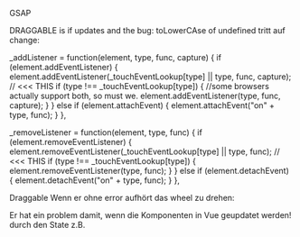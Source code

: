 GSAP

DRAGGABLE is if updates and the bug: toLowerCAse of undefined tritt auf change:

_addListener = function(element, type, func, capture) {
  if (element.addEventListener) {
    element.addEventListener(_touchEventLookup[type] || type, func, capture); // <<< THIS
    if (type !== _touchEventLookup[type]) { //some browsers actually support both, so must we.
      element.addEventListener(type, func, capture);
    }
  } else if (element.attachEvent) {
    element.attachEvent("on" + type, func);
  }
},

_removeListener = function(element, type, func) {
  if (element.removeEventListener) {
    element.removeEventListener(_touchEventLookup[type] || type, func); // <<< THIS
    if (type !== _touchEventLookup[type]) {
      element.removeEventListener(type, func);
    }
  } else if (element.detachEvent) {
    element.detachEvent("on" + type, func);
  }
},


Draggable Wenn er ohne error aufhört das wheel zu drehen:

Er hat ein problem damit, wenn die Komponenten in Vue geupdatet werden! durch den State z.B.

